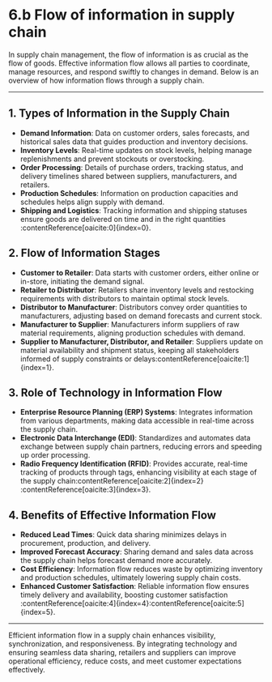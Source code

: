 # 6.b Flow of information in supply chain

In supply chain management, the flow of information is as crucial as the flow of goods. Effective information flow allows all parties to coordinate, manage resources, and respond swiftly to changes in demand. Below is an overview of how information flows through a supply chain.

---

## 1. **Types of Information in the Supply Chain**
   - **Demand Information**: Data on customer orders, sales forecasts, and historical sales data that guides production and inventory decisions.
   - **Inventory Levels**: Real-time updates on stock levels, helping manage replenishments and prevent stockouts or overstocking.
   - **Order Processing**: Details of purchase orders, tracking status, and delivery timelines shared between suppliers, manufacturers, and retailers.
   - **Production Schedules**: Information on production capacities and schedules helps align supply with demand.
   - **Shipping and Logistics**: Tracking information and shipping statuses ensure goods are delivered on time and in the right quantities&#8203;:contentReference[oaicite:0]{index=0}.

## 2. **Flow of Information Stages**
   - **Customer to Retailer**: Data starts with customer orders, either online or in-store, initiating the demand signal.
   - **Retailer to Distributor**: Retailers share inventory levels and restocking requirements with distributors to maintain optimal stock levels.
   - **Distributor to Manufacturer**: Distributors convey order quantities to manufacturers, adjusting based on demand forecasts and current stock.
   - **Manufacturer to Supplier**: Manufacturers inform suppliers of raw material requirements, aligning production schedules with demand.
   - **Supplier to Manufacturer, Distributor, and Retailer**: Suppliers update on material availability and shipment status, keeping all stakeholders informed of supply constraints or delays&#8203;:contentReference[oaicite:1]{index=1}.

## 3. **Role of Technology in Information Flow**
   - **Enterprise Resource Planning (ERP) Systems**: Integrates information from various departments, making data accessible in real-time across the supply chain.
   - **Electronic Data Interchange (EDI)**: Standardizes and automates data exchange between supply chain partners, reducing errors and speeding up order processing.
   - **Radio Frequency Identification (RFID)**: Provides accurate, real-time tracking of products through tags, enhancing visibility at each stage of the supply chain&#8203;:contentReference[oaicite:2]{index=2}&#8203;:contentReference[oaicite:3]{index=3}.

## 4. **Benefits of Effective Information Flow**
   - **Reduced Lead Times**: Quick data sharing minimizes delays in procurement, production, and delivery.
   - **Improved Forecast Accuracy**: Sharing demand and sales data across the supply chain helps forecast demand more accurately.
   - **Cost Efficiency**: Information flow reduces waste by optimizing inventory and production schedules, ultimately lowering supply chain costs.
   - **Enhanced Customer Satisfaction**: Reliable information flow ensures timely delivery and availability, boosting customer satisfaction&#8203;:contentReference[oaicite:4]{index=4}&#8203;:contentReference[oaicite:5]{index=5}.

---

Efficient information flow in a supply chain enhances visibility, synchronization, and responsiveness. By integrating technology and ensuring seamless data sharing, retailers and suppliers can improve operational efficiency, reduce costs, and meet customer expectations effectively.
